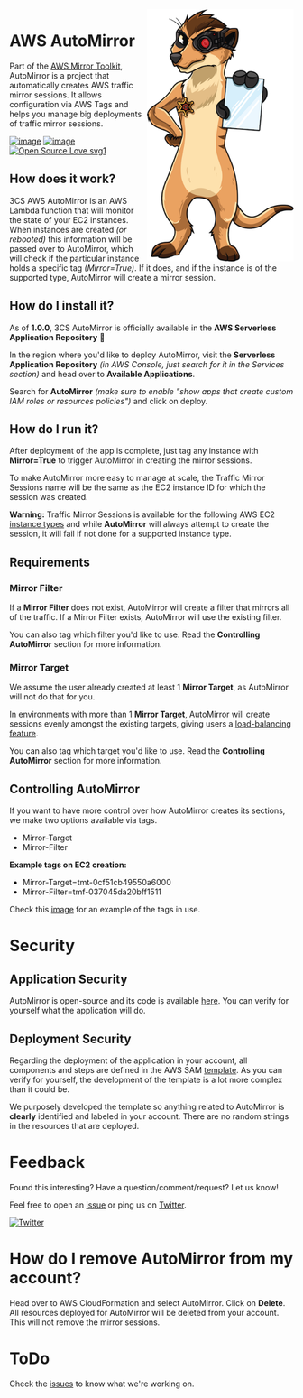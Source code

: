 <img align="right" width="260" height="447" src="https://github.com/3CORESec/AWS-MIRROR-TOOLKIT/raw/master/assets/imgs/mirror-officer-mascot-small.png">

# AWS AutoMirror

Part of the [AWS Mirror Toolkit](https://github.com/3CORESec/aws-mirror-toolkit), AutoMirror is a project that automatically creates AWS traffic mirror sessions. It allows configuration via AWS Tags and helps you manage big deployments of traffic mirror sessions. 

[![image](https://img.shields.io/badge/AutoMirror-1.0.0-GREEN)](#)
[![image](https://img.shields.io/badge/BuiltOn-AWS-orange)](#)
[![Open Source Love svg1](https://badges.frapsoft.com/os/v1/open-source.svg?v=103)](https://github.com/ellerbrock/open-source-badges/)

## How does it work?

3CS AWS AutoMirror is an AWS Lambda function that will monitor the state of your EC2 instances. When instances are created *(or rebooted)* this information will be passed over to AutoMirror, which will check if the particular instance holds a specific tag *(Mirror=True)*. If it does, and if the instance is of the supported type, AutoMirror will create a mirror session.  

## How do I install it?

As of **1.0.0**, 3CS AutoMirror is officially available in the **AWS Serverless Application Repository** 🎉

In the region where you'd like to deploy AutoMirror, visit the **Serverless Application Repository** *(in AWS Console, just search for it in the Services section)* and head over to **Available Applications**. 

Search for **AutoMirror** *(make sure to enable "show apps that create custom IAM roles or resources policies")* and click on deploy.

## How do I run it?

After deployment of the app is complete, just tag any instance with **Mirror=True** to trigger AutoMirror in creating the mirror sessions.

To make AutoMirror more easy to manage at scale, the Traffic Mirror Sessions name will be the same as the EC2 instance ID for which the session was created.

**Warning:** Traffic Mirror Sessions is available for the following AWS EC2 [instance types](https://docs.aws.amazon.com/vpc/latest/mirroring/traffic-mirroring-considerations.html) and while **AutoMirror** will always attempt to create the session, it will fail if not done for a supported instance type. 

## Requirements

### Mirror Filter

If a **Mirror Filter** does not exist, AutoMirror will create a filter that mirrors all of the traffic. If a Mirror Filter exists, AutoMirror will use the existing filter. 

You can also tag which filter you'd like to use. Read the **Controlling AutoMirror** section for more information.

### Mirror Target

We assume the user already created at least 1 **Mirror Target**, as AutoMirror will not do that for you. 

In environments with more than 1 **Mirror Target**, AutoMirror will create sessions evenly amongst the existing targets, giving users a [load-balancing feature](https://blog.3coresec.com/2019/11/automirror-v04-aka-load-balancing.html).

You can also tag which target you'd like to use. Read the **Controlling AutoMirror** section for more information.

## Controlling AutoMirror

If you want to have more control over how AutoMirror creates its sections, we make two options available via tags.

- Mirror-Target
- Mirror-Filter

**Example tags on EC2 creation:**

- Mirror-Target=tmt-0cf51cb49550a6000
- Mirror-Filter=tmf-037045da20bff1511

Check this [image](./Imgs/advanced-tags.png) for an example of the tags in use.

# Security

## Application Security

AutoMirror is open-source and its code is available [here](./Code/index.js). You can verify for yourself what the application will do. 

## Deployment Security

Regarding the deployment of the application in your account, all components and steps are defined in the AWS SAM [template](./Code/template.yaml). As you can verify for yourself, the development of the template is a lot more complex than it could be.

We purposely developed the template so anything related to AutoMirror is **clearly** identified and labeled in your account. There are no random strings in the resources that are deployed.

# Feedback

Found this interesting? Have a question/comment/request? Let us know! 

Feel free to open an [issue](https://github.com/3CORESec/aws-automirror/issues) or ping us on [Twitter](https://twitter.com/3CORESec).

[![Twitter](https://img.shields.io/twitter/follow/3CORESec.svg?style=social&label=Follow)](https://twitter.com/3CORESec)

# How do I remove AutoMirror from my account?

Head over to AWS CloudFormation and select AutoMirror. Click on **Delete**. All resources deployed for AutoMirror will be deleted from your account. This will not remove the mirror sessions. 

# ToDo

Check the [issues](https://github.com/3CORESec/aws-automirror/issues) to know what we're working on. 
